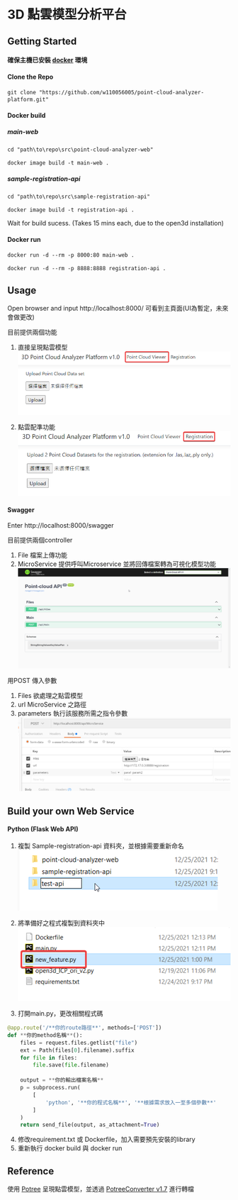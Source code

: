 # 3D 點雲模型分析平台

## Getting Started
#### 確保主機已安裝 [docker](https://docs.docker.com/engine/install/ "docker") 環境

#### Clone the Repo
```shell
git clone "https://github.com/w110056005/point-cloud-analyzer-platform.git"
```

#### Docker build
##### main-web
``` shell
cd "path\to\repo\src\point-cloud-analyzer-web"
```
```shell
docker image build -t main-web .
```
##### sample-registration-api
``` shell
cd "path\to\repo\src\sample-registration-api"
```
```shell
docker image build -t registration-api .
```

Wait for build sucess. (Takes 15 mins each, due to the open3d installation)
#### Docker run
``` shell
docker run -d --rm -p 8000:80 main-web .
```
``` shell
docker run -d --rm -p 8888:8888 registration-api .
```

## Usage
Open browser and input http://localhost:8000/
可看到主頁面(UI為暫定，未來會做更改)

目前提供兩個功能
1. 直接呈現點雲模型
![view_point_cloud](./images/view_point_cloud.png)

2. 點雲配準功能
![registration](./images/registration.png)

#### Swagger
Enter http://localhost:8000/swagger

目前提供兩個controller
1. File 檔案上傳功能
2. MicroService 提供呼叫Microservice 並將回傳檔案轉為可視化模型功能
![swagger](./images/swagger.png)

用POST 傳入參數
1. Files 欲處理之點雲模型
2. url MicroService 之路徑
3. parameters 執行該服務所需之指令參數
![call_microservice](./images/call_microservice.png)


## Build your own Web Service
#### Python (Flask Web API)

1. 複製 Sample-registration-api 資料夾，並根據需要重新命名
![copy_folder](./images/copy_folder.png)
2. 將準備好之程式複製到資料夾中
![new_feature](./images/new_feature.png)

3. 打開main.py，更改相關程式碼
```python
@app.route('/**你的route路徑**', methods=['POST'])
def **你的method名稱**():
    files = request.files.getlist("file")
    ext = Path(files[0].filename).suffix
    for file in files:
        file.save(file.filename)

    output = **你的輸出檔案名稱**
    p = subprocess.run(
        [
            'python', '**你的程式名稱**', '**根據需求放入一至多個參數**'
        ]
    )
    return send_file(output, as_attachment=True)
```

4. 修改requirement.txt 或 Dockerfile，加入需要預先安裝的library
5. 重新執行 docker build 與 docker run


## Reference

使用 [Potree](https://github.com/potree/potree "Potree") 呈現點雲模型，並透過 [PotreeConverter v1.7](https://github.com/potree/PotreeConverter/releases/tag/1.7 "PotreeConverter v1.7") 進行轉檔

